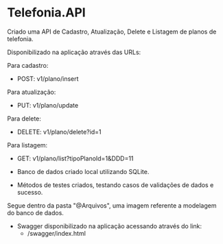 # Telefonia.API

Criado uma API de Cadastro, Atualização, Delete e Listagem de planos de telefonia.

Disponibilizado na aplicação através das URLs:

Para cadastro:
- POST: v1/plano/insert

Para atualização:
- PUT: v1/plano/update

Para delete:
- DELETE: v1/plano/delete?id=1

Para listagem:
- GET: v1/plano/list?tipoPlanoId=1&DDD=11

- Banco de dados criado local utilizando SQLite.

- Métodos de testes criados, testando casos de validações de dados e sucesso.

Segue dentro da pasta "@Arquivos", uma imagem referente a modelagem do banco de dados.

- Swagger disponibilizado na aplicação acessando através do link:
    - /swagger/index.html